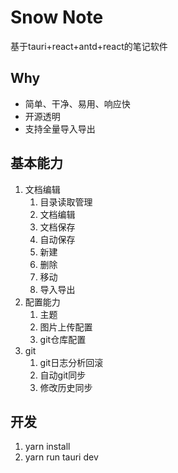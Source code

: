 # Snow Note
基于tauri+react+antd+react的笔记软件

## Why
* 简单、干净、易用、响应快
* 开源透明
* 支持全量导入导出

## 基本能力
1. 文档编辑
   1. 目录读取管理
   2. 文档编辑
   3. 文档保存
   4. 自动保存
   5. 新建
   6. 删除
   7. 移动
   8. 导入导出
2. 配置能力
   1. 主题
   2. 图片上传配置
   3. git仓库配置
3. git
   1. git日志分析回滚
   2. 自动git同步
   3.  修改历史同步

## 开发
1. yarn install
2. yarn run tauri dev